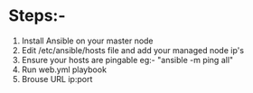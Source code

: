 # Steps:-
1. Install Ansible on your master node
2. Edit /etc/ansible/hosts file and add your managed node ip's 
3. Ensure your hosts are pingable eg:-  "ansible -m ping all" 
4. Run web.yml playbook
5. Brouse URL ip:port
